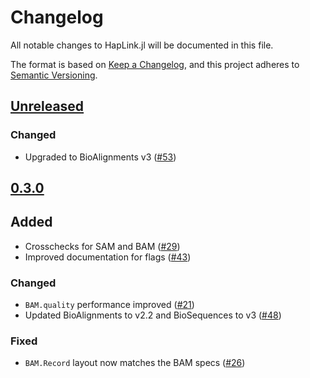 # Changelog

All notable changes to HapLink.jl will be documented in this file.

The format is based on [Keep a Changelog](https://keepachangelog.com/en/1.0.0/),
and this project adheres to [Semantic Versioning](https://semver.org/spec/v2.0.0.html).

## [Unreleased]

### Changed

- Upgraded to BioAlignments v3 ([#53](https://github.com/BioJulia/XAM.jl/pull/53))

## [0.3.0]

## Added

- Crosschecks for SAM and BAM ([#29](https://github.com/BioJulia/XAM.jl/pull/29))
- Improved documentation for flags ([#43](https://github.com/BioJulia/XAM.jl/pull/43))

### Changed

- `BAM.quality` performance improved ([#21](https://github.com/BioJulia/XAM.jl/issues/21))
- Updated BioAlignments to v2.2 and BioSequences to v3 ([#48](https://github.com/BioJulia/XAM.jl/pull/48))

### Fixed

- `BAM.Record` layout now matches the BAM specs ([#26](https://github.com/BioJulia/XAM.jl/pull/26))

[Unreleased]: https://github.com/BioJulia/XAM.jl/compare/v0.3.0...HEAD
[0.3.0]: https://github.com/BioJulia/XAM.jl/compare/v0.2.8...v0.3.0
